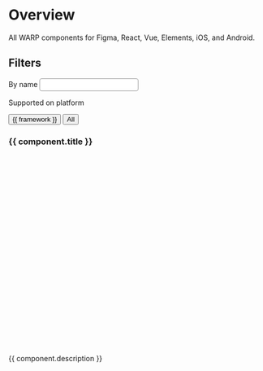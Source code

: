 <script setup>
import { ref, computed } from 'vue';

// Import all JSON data
const components = import.meta.glob('./*/data.json', { eager: true });
const baseUrl = import.meta.env.BASE_URL || '/'; // Fallback to '/' if BASE_URL is undefined

// Clean up the base URL to avoid double slashes
const cleanBaseUrl = baseUrl.replace(/\/+$/, ''); // Remove trailing slashes

// Map JSON data to include href and dynamically generate image paths
const componentData = Object.keys(components).map(path => {
  // Clean up folderPath by removing './' and leading slashes
  const folderPath = path.replace('/data.json', '').replace(/^\.\/+/, '');

  return {
    ...components[path].default,
    // Clean up href by removing './' if it exists
    href: `${cleanBaseUrl}/components/${folderPath}`,
    image: {
      // Clean up image path by removing './' if it exists
      src: `${cleanBaseUrl}/components/${folderPath}/placeholder.png`,
      alt: components[path].default.title
    }
  };
});

// Reactive variables for query and selected frameworks
const query = ref('');
const selectedFrameworks = ref([]);

// Extract unique framework names
const frameworkNames = computed(() => {
  const names = new Set();
  componentData.forEach(component => {
    component.frameworks.forEach(framework => {
      names.add(framework.name);
    });
  });
  return Array.from(names);
});

// Computed property to filter components based on query and selected frameworks
const filteredComponents = computed(() => {
  const lowerQuery = query.value.toLowerCase();
  const frameworks = selectedFrameworks.value;

  return componentData.filter(component => {
    const matchesQuery = component.title.toLowerCase().includes(lowerQuery);
    const matchesFramework = frameworks.length === 0 ||
      frameworks.every(framework =>
        component.frameworks.some(componentFramework => componentFramework.name === framework)
      );
    return matchesQuery && matchesFramework;
  });
});

// Function to handle button clicks
const toggleFramework = (framework) => {
  if (selectedFrameworks.value.includes(framework)) {
    selectedFrameworks.value = selectedFrameworks.value.filter(f => f !== framework);
  } else {
    selectedFrameworks.value.push(framework);
  }
};

// Function to handle "All" button click
const showAll = () => {
  selectedFrameworks.value = [];
};
</script>

<style>
  /* remove these to custom.css and replace with warp-doc color tokens */
  :root{
    --w-border: #999;
    --w-border-focus: #00F;
    --w-button-bg: #eee;
    --w-button-bg-active: #333;
    --w-text: #333;
    --w-text-inverted: #eee;
    --w-border-radius: 4px;
    --w-panel-bg: #f9f9f9;
    --w-input-bg: #fff;
  }
  /* set up as custom default styling somewhere else, default.css perhaps?  */
  .input-text{
    border: 1px solid var(--w-border);
    color: var(--w-text);
    padding: 4px 8px;
    border-radius: var(--w-border-radius);
    background-color: var(--w-input-bg);
  }
  .input-text:focus{
    border: 1px solid var(--w-border-focus);
  }
  .button{
    background-color: var(--w-button-bg);
    color: var(--w-text);
    padding: 4px 8px;
    border-radius: var(--w-border-radius);
  }
  .button-active{
    background-color: var(--w-button-bg-active);
    color: var(--w-text-inverted);
  }
  .button:focus{
    outline:1px solid red;
  }
</style>


# Overview
All WARP components for Figma, React, Vue, Elements, iOS, and Android.

## Filters
<section>
  <div class="p-16 rounded-8 mb-16"  style="background-color: var(--vp-c-bg-soft);">
    <div class="pt-8 mb-16">
      <!-- Input field for text filtering -->
      <label class="block bold" for="filter-input">By name</label>
      <input
        v-model="query"
        name="filter-input"
        class="input-text"
      />
    </div>
    <p class="block bold mb-4!">Supported on platform</p>
    <!-- Row of buttons for framework filtering -->
    <div class="flex flex-wrap mb-16 gap-4 align-right">
      <button
        v-for="framework in frameworkNames"
        :key="framework"
        @click="toggleFramework(framework)"
        :class="[
          'button',
          selectedFrameworks.includes(framework)
            ? 'button-active'
            : ''
        ]"
      >
        {{ framework }}
      </button>
      <button
        @click="showAll"
        :class="[
          'button',
          selectedFrameworks.length === 0
            ? 'button-active'
            : ''
        ]"
      >
        All
      </button>
    </div>
  </div>

  <!-- Display filtered components -->
  <cards class="grid grid-cols-1 sm:grid-cols-3 gap-12" >
    <card
      v-for="component in filteredComponents"
      :key="component.title"
      class="flex flex-col border border-gray-200 rounded-md shadow-sm"
    >
      <h3 class="h4 text-m! static! mt-16! mx-16!">
        <a
          :href="component.href"
          class="block before:content-empty before:absolute before:top-0 before:right-0 before:bottom-0 before:left-0 focus:outline-0"
        >
          {{ component.title }}
        </a>
      </h3>
      <div class="order-first" style="aspect-ratio:4/3; display: flex; justify-content: center; align-items: center; background-color: var(--vp-c-bg-soft);">
      <img class="max-w-[80%] max-h-[80%]"
        :src="component.image.src"
        :alt="component.image.alt"
      /></div>
      <p class="m-16! text-s">{{ component.description }}</p>
    </card>
  </cards>
</section>
